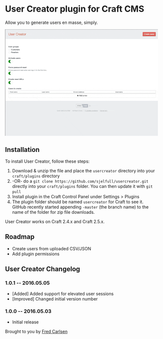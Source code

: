 # User Creator plugin for Craft CMS

Allow you to generate users en masse, simply.

![Screenshot](usercreator/resources/screenshots/creating.gif)

## Installation

To install User Creator, follow these steps:

1. Download & unzip the file and place the `usercreator` directory into your `craft/plugins` directory
2.  -OR- do a `git clone https://github.com/sjelfull/usercreator.git` directly into your `craft/plugins` folder.  You can then update it with `git pull`
3. Install plugin in the Craft Control Panel under Settings > Plugins
4. The plugin folder should be named `usercreator` for Craft to see it.  GitHub recently started appending `-master` (the branch name) to the name of the folder for zip file downloads.

User Creator works on Craft 2.4.x and Craft 2.5.x.

## Roadmap

* Create users from uploaded CSV/JSON
* Add plugin permissions

## User Creator Changelog

### 1.0.1 -- 2016.05.05

* [Added] Added support for elevated user sessions
* [Improved] Changed initial version number

### 1.0.0 -- 2016.05.03

* Initial release

Brought to you by [Fred Carlsen](http://sjelfull.no)
